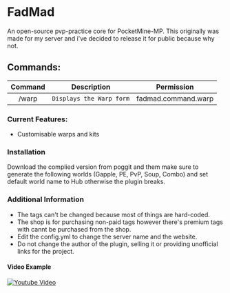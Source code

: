 # FadMad
An open-source pvp-practice core for PocketMine-MP. This originally was made for my server and i've decided to release it for public because why not.

## Commands:
| Command | Description | Permission|
| :-----: | :-------: | :-------: |
| /warp | `Displays the Warp form` | fadmad.command.warp|

### Current Features:
- Customisable warps and kits

### Installation
Download the complied version from poggit and them make sure to generate the following worlds (Gapple, PE, PvP, Soup, Combo) and set default world name to Hub otherwise the plugin breaks.

### Additional Information
- The tags can't be changed because most of things are hard-coded.
- The shop is for purchasing non-paid tags however there's premium tags with cannt be purchased from the shop.
- Edit the config.yml to change the server name and the website.
- Do not change the author of the plugin, selling it or providing unofficial links for the project.

#### Video Example
[![Youtube Video](https://img.youtube.com/vi/uf1xx5VL5d0/0.jpg)](https://youtu.be/uf1xx5VL5d0?t=60)
